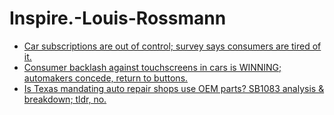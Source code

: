 # Inspire.-Louis-Rossmann
- [Car subscriptions are out of control; survey says consumers are tired of it.](https://youtu.be/-CprKqnfsqU)
- [Consumer backlash against touchscreens in cars is WINNING; automakers concede, return to buttons.](https://youtu.be/RVZoXGB5vNI)
- [Is Texas mandating auto repair shops use OEM parts? SB1083 analysis & breakdown; tldr, no.](https://youtu.be/zbHq5_1Cd5U)
